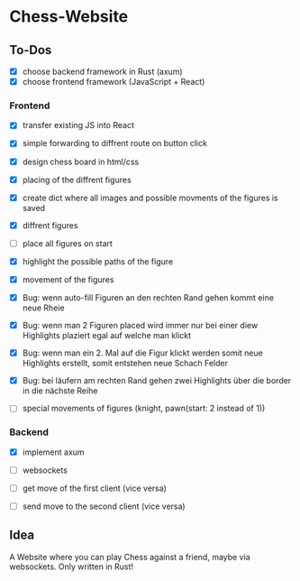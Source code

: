 # Chess-Website

 ## To-Dos

  - [x] choose backend framework in Rust (axum)
  - [x] choose frontend framework (JavaScript + React)
  
  ### Frontend

   - [x] transfer existing JS into React

   - [x] simple forwarding to diffrent route on button click

   - [x] design chess board in html/css

   - [x] placing of the diffrent figures
   - [x] create dict where all images and possible movments of the figures is saved
   - [x] diffrent figures

   - [ ] place all figures on start

   - [x] highlight the possible paths of the figure

   - [x] movement of the figures
   - [x] Bug: wenn auto-fill Figuren an den rechten Rand gehen kommt eine neue Rheie
   - [x] Bug: wenn man 2 Figuren placed wird immer nur bei einer diew Highlights plaziert egal auf welche man klickt
   - [x] Bug: wenn man ein 2. Mal auf die Figur klickt werden somit neue Highlights erstellt, somit entstehen neue Schach Felder
   - [x] Bug: bei läufern am rechten Rand gehen zwei Highlights über die border in die nächste Reihe
   - [ ] special movements of figures (knight, pawn(start: 2 instead of 1))

  ### Backend

   - [x] implement axum

   - [ ] websockets

   - [ ] get move of the first client (vice versa)
   - [ ] send move to the second client (vice versa)



 ## Idea

  A Website where you can play Chess against a friend, maybe via websockets.
  Only written in Rust!
